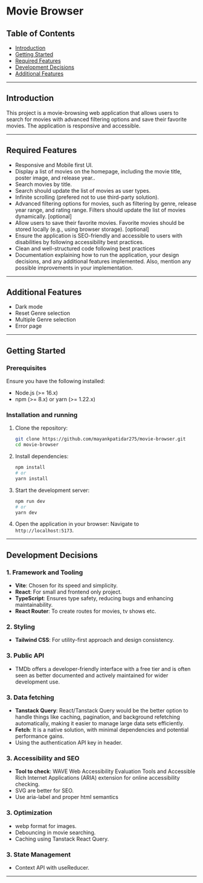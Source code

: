 # **Movie Browser**

## **Table of Contents**

- [Introduction](#introduction)
- [Getting Started](#getting-started)
- [Required Features](#required-features)
- [Development Decisions](#development-decisions)
- [Additional Features](#additional-features)
  <!-- - [Possible Improvements](#possible-improvements) -->

---

## **Introduction**

This project is a movie-browsing web application that allows users to search for movies with advanced filtering options and save their favorite movies. The application is responsive and accessible.

---

## **Required Features**

- Responsive and Mobile first UI.
- Display a list of movies on the homepage, including the movie title, poster image, and release year..
- Search movies by title.
- Search should update the list of movies as user types.
- Infinite scrolling (prefered not to use third-party solution).
- Advanced filtering options for movies, such as filtering by genre, release year range, and rating range. Filters should update the list of movies dynamically. [optional]
- Allow users to save their favorite movies. Favorite movies should be stored locally (e.g., using browser storage). [optional]
- Ensure the application is SEO-friendly and accessible to users with disabilities by following accessibility best practices.
- Clean and well-structured code following best practices
- Documentation explaining how to run the application, your design decisions, and any additional features implemented. Also, mention any possible improvements in your implementation.

---

## **Additional Features**

- Dark mode
- Reset Genre selection
- Multiple Genre selection
- Error page

---

## **Getting Started**

### **Prerequisites**

Ensure you have the following installed:

- Node.js (>= 16.x)
- npm (>= 8.x) or yarn (>= 1.22.x)

### **Installation and running**

1. Clone the repository:
   ```bash
   git clone https://github.com/mayankpatidar275/movie-browser.git
   cd movie-browser
   ```
2. Install dependencies:

   ```bash
   npm install
   # or
   yarn install
   ```

3. Start the development server:

   ```bash
   npm run dev
   # or
   yarn dev
   ```

4. Open the application in your browser:
   Navigate to `http://localhost:5173`.

---

## **Development Decisions**

### **1. Framework and Tooling**

- **Vite**: Chosen for its speed and simplicity.
- **React**: For small and frontend only project.
- **TypeScript**: Ensures type safety, reducing bugs and enhancing maintainability.
- **React Router**: To create routes for movies, tv shows etc.

### **2. Styling**

- **Tailwind CSS**: For utility-first approach and design consistency.

### **3. Public API**

- TMDb offers a developer-friendly interface with a free tier and is often seen as better documented and actively maintained for wider development use.

### **3. Data fetching**

- **Tanstack Query**: React/Tanstack Query would be the better option to handle things like caching, pagination, and background refetching automatically, making it easier to manage large data sets efficiently.
- **Fetch**: It is a native solution, with minimal dependencies and potential performance gains.
- Using the authentication API key in header.

### **3. Accessibility and SEO**

- **Tool to check**: WAVE Web Accessibility Evaluation Tools and Accessible Rich Internet Applications (ARIA) extension for online accessibility checking.
- SVG are better for SEO.
- Use aria-label and proper html semantics

### **3. Optimization**

- webp format for images.
- Debouncing in movie searching.
- Caching using Tanstack React Query.

### **3. State Management**

- Context API with useReducer.

---

<!-- ## **Possible Improvements** -->

<!-- --- -->
